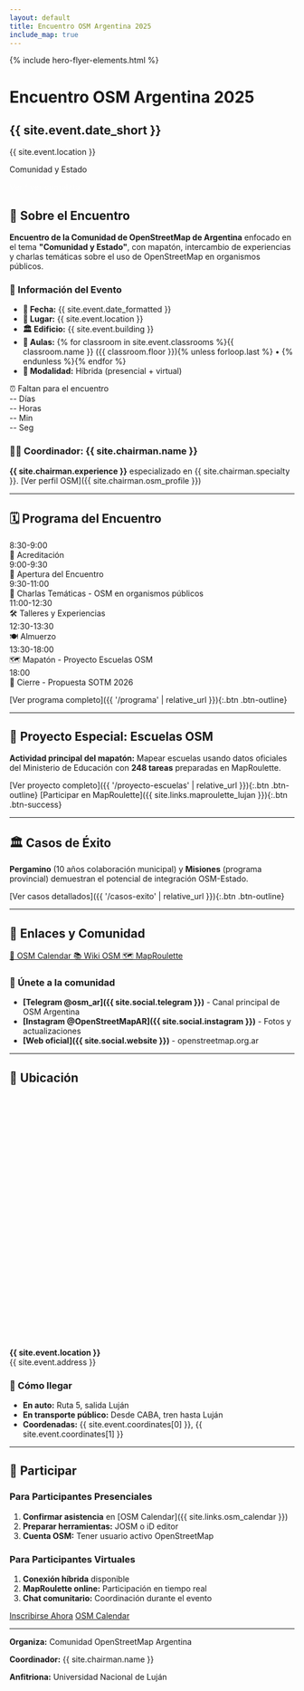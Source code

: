 ```yaml
---
layout: default
title: Encuentro OSM Argentina 2025
include_map: true
---
```


<div class="hero-section">
  {% include hero-flyer-elements.html %}
  <div class="event-badge">
    <h1>Encuentro OSM Argentina 2025</h1>
    <h2>{{ site.event.date_short }}</h2>
    <p>{{ site.event.location }}</p>
    <p class="hero-subtitle">Comunidad y Estado</p>
    <div class="hero-actions">
      <a href="{{ '/flyer' | relative_url }}" style="color: rgba(255,255,255,0.7); text-decoration: none; font-size: 0.9rem;">Ver flyer completo</a>
    </div>
  </div>
</div>

## 🎯 Sobre el Encuentro

**Encuentro de la Comunidad de OpenStreetMap de Argentina** enfocado en el tema **"Comunidad y Estado"**, con mapatón, intercambio de experiencias y charlas temáticas sobre el uso de OpenStreetMap en organismos públicos.

### 📍 Información del Evento

- **📅 Fecha:** {{ site.event.date_formatted }}
- **📍 Lugar:** {{ site.event.location }}
- **🏛️ Edificio:** {{ site.event.building }}
- **🚪 Aulas:** {% for classroom in site.event.classrooms %}{{ classroom.name }} ({{ classroom.floor }}){% unless forloop.last %} • {% endunless %}{% endfor %}
- **👥 Modalidad:** Híbrida (presencial + virtual)

<div class="countdown-container">
  <div class="countdown-title">⏰ Faltan para el encuentro</div>
  <div id="countdown-timer" class="countdown-timer">
    <div class="countdown-unit">
      <span class="countdown-number" id="days">--</span>
      <span class="countdown-label">Días</span>
    </div>
    <div class="countdown-unit">
      <span class="countdown-number" id="hours">--</span>
      <span class="countdown-label">Horas</span>
    </div>
    <div class="countdown-unit">
      <span class="countdown-number" id="minutes">--</span>
      <span class="countdown-label">Min</span>
    </div>
    <div class="countdown-unit">
      <span class="countdown-number" id="seconds">--</span>
      <span class="countdown-label">Seg</span>
    </div>
  </div>
</div>

### 👨‍💼 Coordinador: {{ site.chairman.name }}

**{{ site.chairman.experience }}** especializado en {{ site.chairman.specialty }}. [Ver perfil OSM]({{ site.chairman.osm_profile }})

---

## 🗓️ Programa del Encuentro

<div class="programa-preview">
  <div class="horario-item">
    <div class="hora">8:30-9:00</div>
    <div class="actividad">🎫 Acreditación</div>
  </div>
  
  <div class="horario-item">
    <div class="hora">9:00-9:30</div>
    <div class="actividad">🎯 Apertura del Encuentro</div>
  </div>
  
  <div class="horario-item">
    <div class="hora">9:30-11:00</div>
    <div class="actividad">💬 Charlas Temáticas - OSM en organismos públicos</div>
  </div>
  
  <div class="horario-item">
    <div class="hora">11:00-12:30</div>
    <div class="actividad">🛠️ Talleres y Experiencias</div>
  </div>
  
  <div class="horario-item">
    <div class="hora">12:30-13:30</div>
    <div class="actividad">🍽️ Almuerzo</div>
  </div>
  
  <div class="horario-item destacado">
    <div class="hora">13:30-18:00</div>
    <div class="actividad">🗺️ Mapatón - Proyecto Escuelas OSM</div>
  </div>
  
  <div class="horario-item">
    <div class="hora">18:00</div>
    <div class="actividad">🎯 Cierre - Propuesta SOTM 2026</div>
  </div>
</div>

[Ver programa completo]({{ '/programa' | relative_url }}){:.btn .btn-outline}

---

## 🏫 Proyecto Especial: Escuelas OSM

**Actividad principal del mapatón:** Mapear escuelas usando datos oficiales del Ministerio de Educación con **248 tareas** preparadas en MapRoulette.

[Ver proyecto completo]({{ '/proyecto-escuelas' | relative_url }}){:.btn .btn-outline} [Participar en MapRoulette]({{ site.links.maproulette_lujan }}){:.btn .btn-success}

---

## 🏛️ Casos de Éxito

**Pergamino** (10 años colaboración municipal) y **Misiones** (programa provincial) demuestran el potencial de integración OSM-Estado.

[Ver casos detallados]({{ '/casos-exito' | relative_url }}){:.btn .btn-outline}

---

## 🔗 Enlaces y Comunidad

<div class="enlaces-oficiales">
  <a href="{{ site.links.osm_calendar }}" class="enlace-oficial">
    📅 OSM Calendar
  </a>
  
  <a href="{{ site.links.wiki }}" class="enlace-oficial">
    📚 Wiki OSM
  </a>
  
  <a href="{{ site.links.maproulette_project }}" class="enlace-oficial">
    🗺️ MapRoulette
  </a>
</div>

### 💬 Únete a la comunidad

- **[Telegram @osm_ar]({{ site.social.telegram }})** - Canal principal de OSM Argentina
- **[Instagram @OpenStreetMapAR]({{ site.social.instagram }})** - Fotos y actualizaciones
- **[Web oficial]({{ site.social.website }})** - openstreetmap.org.ar

---

## 📍 Ubicación

<div id="mapa-encuentro" style="height: 400px; margin: 2rem 0;"></div>

**{{ site.event.location }}**  
{{ site.event.address }}

### 🚗 Cómo llegar
- **En auto:** Ruta 5, salida Luján
- **En transporte público:** Desde CABA, tren hasta Luján
- **Coordenadas:** {{ site.event.coordinates[0] }}, {{ site.event.coordinates[1] }}

---

## 🎯 Participar

### Para Participantes Presenciales
1. **Confirmar asistencia** en [OSM Calendar]({{ site.links.osm_calendar }})
2. **Preparar herramientas:** JOSM o iD editor
3. **Cuenta OSM:** Tener usuario activo OpenStreetMap

### Para Participantes Virtuales
1. **Conexión híbrida** disponible
2. **MapRoulette online:** Participación en tiempo real
3. **Chat comunitario:** Coordinación durante el evento

<div class="cta-buttons">
  <a href="{{ site.links.inscripcion_oficial }}" target="_blank" class="btn btn-success btn-large">Inscribirse Ahora</a>
  <a href="{{ site.links.osm_calendar }}" target="_blank" class="btn btn-outline btn-large">OSM Calendar</a>
</div>

---

<div class="footer-evento">
  <p><strong>Organiza:</strong> Comunidad OpenStreetMap Argentina</p>
  <p><strong>Coordinador:</strong> {{ site.chairman.name }}</p>
  <p><strong>Anfitriona:</strong> Universidad Nacional de Luján</p>
</div>